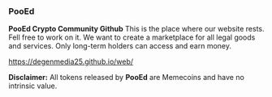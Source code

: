 ### PooEd

**PooEd Crypto Community Github**
This is the place where our website rests.
Fell free to work on it.
We want to create a marketplace for all legal goods and services. Only long-term holders can access and earn money.


https://degenmedia25.github.io/web/


**Disclaimer:** All tokens released by **PooEd** are Memecoins and have no intrinsic value.
